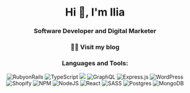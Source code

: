<div>
  <style>
        .container {
          display: flex;
          width: 100%;
          height: 300px;
          background-color: black;
          color: white;
        }
      </style>
</div>
<h1 align="center">Hi 👋, I'm Ilia</h1>
<h3 align="center">Software Developer and Digital Marketer</h3>
<h3 align="center" style="color:white">
  <a href="https://iliazolas.herokuapp.com" target="_blank" style="text-decoration: none;">
    👨‍💻 Visit my blog
  </a>
</h3>
<h3 align="center">Languages and Tools:</h3>

<div align="center">
  <img src="https://img.shields.io/badge/RubyonRails-%23b7094c.svg?style=for-the-badge&amp;logo=rubyonrails&amp;logoColor=white" alt="RubyonRails">
  <img src="https://img.shields.io/badge/Typescript-%23F72585.svg?style=for-the-badge&amp;logo=typescript&amp;logoColor=white" alt="TypeScript">
  <img src="https://img.shields.io/badge/Javascript-%237209B7.svg?style=for-the-badge&amp;logo=javascript&amp;logoColor=%23F7DF1 alt="JavaScript">
  <img src="https://img.shields.io/badge/GraphQL-E10098?style=for-the-badge&amp;logo=graphql&amp;logoColor=white" alt="GraphQL">
  <img src="https://img.shields.io/badge/Express.js-%233A0CA3.svg?style=for-the-badge&amp;logo=express&amp;logoColor=%2361DAFB" alt="Express.js">
  <img src="https://img.shields.io/badge/WordPress-%234361EE.svg?style=for-the-badge&amp;logo=wordpress&amp;logoColor=%2361DAFB" alt="WordPress">
  <img src="https://img.shields.io/badge/Shopify-%234CC9F0.svg?style=for-the-badge&amp;logo=shopify&amp;logoColor=%2361DAFB" alt="Shopify">
  <img src="https://img.shields.io/badge/NPM-%23F48020.svg?style=for-the-badge&amp;logo=npm&amp;logoColor=white" alt="NPM">
  <img src="https://img.shields.io/badge/Node.js-6DA55F?style=for-the-badge&amp;logo=node.js&amp;logoColor=white" alt="NodeJS">
  <img src="https://img.shields.io/badge/React-%23F9A71D.svg?style=for-the-badge&amp;logo=react&amp;logoColor=%2361DAFB" alt="React">
  <img src="https://img.shields.io/badge/SASS-hotpink.svg?style=for-the-badge&amp;logo=SASS&amp;logoColor=white" alt="SASS">
  <img src="https://img.shields.io/badge/postgres-%23316192.svg?style=for-the-badge&amp;logo=postgresql&amp;logoColor=white" alt="Postgres">
  <img src="https://img.shields.io/badge/MongoDB-%234ea94b.svg?style=for-the-badge&amp;logo=mongodb&amp;logoColor=white" alt="MongoDB">
</div>


